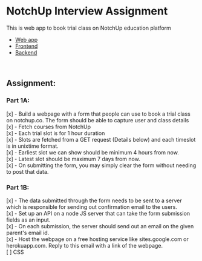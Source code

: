 # NotchUp Interview Assignment
This is web app to book trial class on NotchUp education platform

* [Web app](https://notchup-test.web.app/)        
* [Frontend](https://github.com/atiqg/NotchUp-test/tree/main/public)      
* [Backend](https://github.com/atiqg/NotchUp-test/tree/main/functions)     
<br>

## Assignment:       
### Part 1A:       
[x] - Build a webpage with a form that people can use to book a trial class on notchup.co. The form should be able to capture user and class details      
[x] - Fetch courses from NotchUp       
[x] - Each trial slot is for 1 hour duration        
[x] - Slots are fetched from a GET request (Details below) and each timeslot is in unixtime format.       
[x] - Earliest slot we can show should be minimum 4 hours from now.        
[x] - Latest slot should be maximum 7 days from now.       
[x] - On submitting the form, you may simply clear the form without needing to post that data.       

### Part 1B:        
[x] - The data submitted through the form needs to be sent to a server which is responsible for sending out confirmation email to the users.      
[x] - Set up an API on a node JS server that can take the form submission fields as an input.       
[x] - On each submission, the server should send out an email on the given parent's email id.         
[x] - Host the webpage on a free hosting service like sites.google.com or herokuapp.com. Reply to this email with a link of the webpage.     
[ ] CSS    
